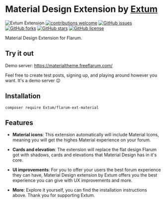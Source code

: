 # Material Design Extension by [Extum](https://github.com/Extum) 
![Extum Extension](https://img.shields.io/badge/Extum-Extension-orange.svg)
[![contributions welcome](https://img.shields.io/badge/contributions-welcome-brightgreen.svg?style=flat)](https://github.com/Extum/flarum-ext-material/issues) 
[![GitHub issues](https://img.shields.io/github/issues/Extum/flarum-ext-material.svg)](https://github.com/Extum/flarum-ext-material/issues)
[![GitHub forks](https://img.shields.io/github/forks/Extum/flarum-ext-material.svg)](https://github.com/Extum/flarum-ext-material/network)
[![GitHub stars](https://img.shields.io/github/stars/Extum/flarum-ext-material.svg)](https://github.com/Extum/flarum-ext-material/stargazers)
[![GitHub license](https://img.shields.io/badge/license-MIT-blue.svg)](https://raw.githubusercontent.com/Extum/flarum-ext-material/master/LICENSE)

Material Design Extension for Flarum.

## Try it out
Demo server: https://materialtheme.freeflarum.com/

Feel free to create test posts, signing up, and playing around however you want. It's a demo server 😉

## Installation

`composer require Extum/flarum-ext-material`

## Features
- **Material icons**: This extension automatically will include Material Icons, meaning you will get the highes Material experience on your forum.

- **Cards and elevation**: The extension will replace the flat design Flarum got with shadows, cards and elevations that Material Design has in it's core.

- **UI improvements**: For you to offer your users the best forum experience they can have, Material Design extension by Extum offers you the best experience you can give with UX improvements and more.

- **More**: Explore it yourself, you can find the installation instructions above. Thank you for supporting Extum.

